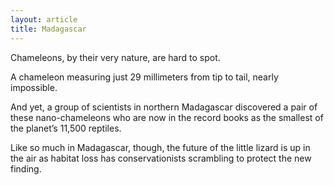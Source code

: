 ```yaml
---
layout: article
title: Madagascar
---
```


Chameleons, by their very nature, are hard to spot.

A chameleon measuring just 29 millimeters from tip to tail, nearly impossible.

And yet, a group of scientists in northern Madagascar discovered a pair of these nano-chameleons who are now in the record books as the smallest of the planet’s 11,500 reptiles.

Like so much in Madagascar, though, the future of the little lizard is up in the air as habitat loss has conservationists scrambling to protect the new finding.
